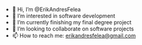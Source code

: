 - 👋 Hi, I’m @ErikAndresFelea
- 👀 I’m interested in software development
- 🌱 I’m currently finishing my final degree project
- 💞️ I’m looking to collaborate on software projects
- 📫 How to reach me: erikandresfelea@gmail.com

<!---
ErikAndresFelea/ErikAndresFelea is a ✨ special ✨ repository because its `README.md` (this file) appears on your GitHub profile.
You can click the Preview link to take a look at your changes.
--->
